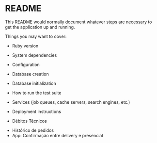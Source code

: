 # README

This README would normally document whatever steps are necessary to get the
application up and running.

Things you may want to cover:

* Ruby version

* System dependencies

* Configuration

* Database creation

* Database initialization

* How to run the test suite

* Services (job queues, cache servers, search engines, etc.)

* Deployment instructions

* Débitos Técnicos
<ul>
  <li> Histórico de pedidos </li>
  <li> App: Confirmação entre delivery e presencial </li>
</ul>